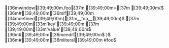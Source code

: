 [36mwindow[39;49;00m.foo[37m [39;49;00m=[37m [39;49;00m{$
[36m#[39;49;00m[36mif[39;49;00m [34mdefined[39;49;00m([31m__foo__[39;49;00m)$
[37m  [39;49;00m[33m'key'[39;49;00m:[37m [39;49;00m[33m'value'[39;49;00m$
[36m#[39;49;00m[36mendif[39;49;00m$
}$
[36m#[39;49;00m[36mliteral[39;49;00m #foo$
